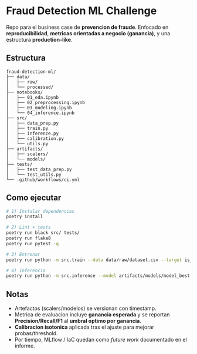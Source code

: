 # Fraud Detection ML Challenge

Repo para el business case de **prevencion de fraude**. Enfocado en **reproducibilidad**, **metricas orientadas a negocio (ganancia)**, y una estructura **production-like**.

## Estructura
```
fraud-detection-ml/
├── data/
│   ├── raw/
│   └── processed/
├── notebooks/
│   ├── 01_eda.ipynb
│   ├── 02_preprocessing.ipynb
│   ├── 03_modeling.ipynb
│   └── 04_inference.ipynb
├── src/
│   ├── data_prep.py
│   ├── train.py
│   ├── inference.py
│   ├── calibration.py
│   └── utils.py
├── artifacts/
│   ├── scalers/
│   └── models/
├── tests/
│   ├── test_data_prep.py
│   └── test_utils.py
└── .github/workflows/ci.yml
```

## Como ejecutar
```bash
# 1) Instalar dependencias
poetry install

# 2) Lint + tests
poetry run black src/ tests/
poetry run flake8
poetry run pytest -q

# 3) Entrenar
poetry run python -m src.train --data data/raw/dataset.csv --target is_fraud --amount_col amount

# 4) Inferencia
poetry run python -m src.inference --model artifacts/models/model_best.pkl --input data/processed/sample_inference.csv --output predictions.csv
```

## Notas
- Artefactos (scalers/modelos) se versionan con timestamp.
- Metrica de evaluacion incluye **ganancia esperada** y se reportan **Precision/Recall/F1** al **umbral optimo por ganancia**.
- **Calibracion isotonica** aplicada tras el ajuste para mejorar probas/threshold.
- Por tiempo, MLflow / IaC quedan como *future work* documentado en el informe.